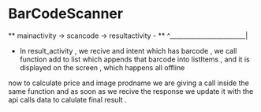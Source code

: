 # BarCodeScanner

** mainactivity -> scancode -> resultactivity -
**                   ^________________________|


- In result_activity , we recive and intent which has barcode , we call function add to list which 
appends that barcode into listItems , and it is displayed on the screen , which happens all offline 

now to calculate price and image prodname we are giving a call inside the same function and as
soon as we recive the response we update it with the api calls data to calulate final result .